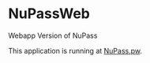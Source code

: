 # NuPassWeb
Webapp Version of NuPass

This application is running at [NuPass.pw](http://nupass.pw).
